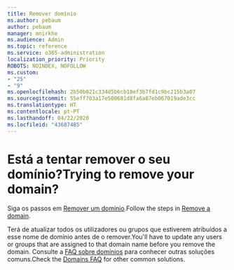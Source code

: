 ```yaml
---
title: Remover domínio
ms.author: pebaum
author: pebaum
manager: mnirkhe
ms.audience: Admin
ms.topic: reference
ms.service: o365-administration
localization_priority: Priority
ROBOTS: NOINDEX, NOFOLLOW
ms.custom:
- "25"
- "9"
ms.openlocfilehash: 2b50b021c334d5b6cb18ef3b7fd1c9bc215b3a07
ms.sourcegitcommit: 55eff703a17e500681d8fa6a87eb067019ade3cc
ms.translationtype: HT
ms.contentlocale: pt-PT
ms.lasthandoff: 04/22/2020
ms.locfileid: "43687485"
---
```

# <a name="trying-to-remove-your-domain"></a><span data-ttu-id="8b6ea-102">Está a tentar remover o seu domínio?</span><span class="sxs-lookup"><span data-stu-id="8b6ea-102">Trying to remove your domain?</span></span>

<span data-ttu-id="8b6ea-103">Siga os passos em [Remover um domínio](https://docs.microsoft.com/office365/admin/get-help-with-domains/remove-a-domain).</span><span class="sxs-lookup"><span data-stu-id="8b6ea-103">Follow the steps in [Remove a domain](https://docs.microsoft.com/office365/admin/get-help-with-domains/remove-a-domain).</span></span>
  
<span data-ttu-id="8b6ea-104">Terá de atualizar todos os utilizadores ou grupos que estiverem atribuídos a esse nome de domínio antes de o remover.</span><span class="sxs-lookup"><span data-stu-id="8b6ea-104">You'll have to update any users or groups that are assigned to that domain name before you remove the domain.</span></span> <span data-ttu-id="8b6ea-105">Consulte a [FAQ sobre domínios](https://docs.microsoft.com/office365/admin/setup/domains-faq) para conhecer outras soluções comuns.</span><span class="sxs-lookup"><span data-stu-id="8b6ea-105">Check the [Domains FAQ](https://docs.microsoft.com/office365/admin/setup/domains-faq) for other common solutions.</span></span>
  